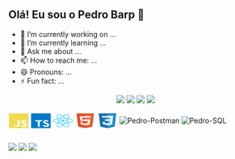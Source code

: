 ## Olá! Eu sou o Pedro Barp 👋

- 🔭 I’m currently working on ...
- 🌱 I’m currently learning ...
- 💬 Ask me about ...
- 📫 How to reach me: ...
- 😄 Pronouns: ...
- ⚡ Fun fact: ...

<div  align="center">

<img height="190em" src="https://github-profile-summary-cards.vercel.app/api/cards/profile-details?username=PedroBarp&theme=dark"/>
<img height="180em" src="https://github-readme-stats.vercel.app/api?username=PedroBarp&show_icons=true&theme=dark&include_all_commits=true&count_private=false&hide_border=true"/> 
<img height="180em" src="https://github-readme-stats.vercel.app/api/top-langs/?username=PedroBarp&layout=compact&langs_count=7&theme=dark&hide_border=true"/> 
<img height="150em" src="https://github-readme-streak-stats.herokuapp.com/?user=PedroBarp&theme=dark&hide_border=true"/>
	 
</div>

<div style="display: inline_block"><br>
  <img align="center" alt="Pedro-Js" height="30" width="40" src="https://raw.githubusercontent.com/devicons/devicon/master/icons/javascript/javascript-plain.svg">
  <img align="center" alt="Pedro-Ts" height="30" width="40" src="https://raw.githubusercontent.com/devicons/devicon/master/icons/typescript/typescript-plain.svg">
  <img align="center" alt="Pedro-React" height="30" width="40" src="https://raw.githubusercontent.com/devicons/devicon/master/icons/react/react-original.svg">
  <img align="center" alt="Pedro-HTML" height="30" width="40" src="https://raw.githubusercontent.com/devicons/devicon/master/icons/html5/html5-original.svg">
  <img align="center" alt="Pedro-CSS" height="30" width="40" src="https://raw.githubusercontent.com/devicons/devicon/master/icons/css3/css3-original.svg">
  <img align="center" alt="Pedro-Postman" height="30" width="40" src="https://cdn.jsdelivr.net/gh/devicons/devicon@latest/icons/postman/postman-original.svg" />
  <img align="center" alt="Pedro-SQL" height="30" width="40" src="https://cdn.jsdelivr.net/gh/devicons/devicon@latest/icons/mysql/mysql-original-wordmark.svg" />
</div>

  ##
 
<div> 
 <a href="" target="_blank"><img src="https://img.shields.io/badge/Discord-7289DA?style=for-the-badge&logo=discord&logoColor=white" target="_blank"></a> 
  <a href = ""><img src="https://img.shields.io/badge/-Gmail-%23333?style=for-the-badge&logo=gmail&logoColor=white" target="_blank"></a>
  <a href="" target="_blank"><img src="https://img.shields.io/badge/-LinkedIn-%230077B5?style=for-the-badge&logo=linkedin&logoColor=white" target="_blank"></a> 
</div>


